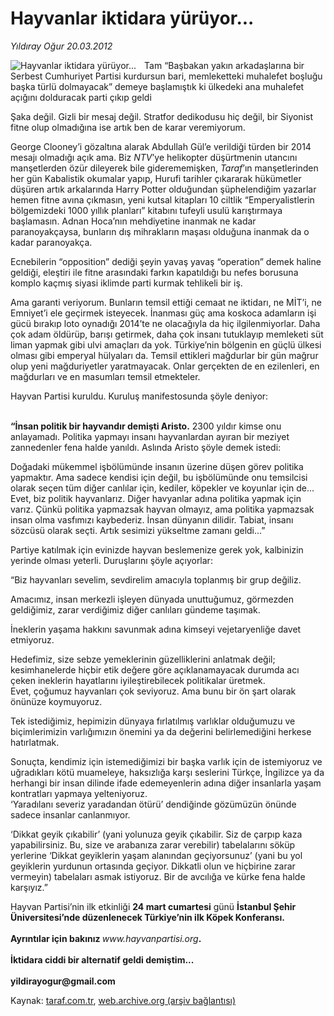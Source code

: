 # Hayvanlar iktidara yürüyor...

*Yıldıray Oğur 20.03.2012*

<div class="yazi"><img align="left" alt="Hayvanlar iktidara yürüyor..." border="0" src="http://www.taraf.com.tr/fotoraflar/makaleler/hayvanlar-iktidara-yuruyor_5122_orijinal.jpg" style="border-right-width:10px; border-color:#FFFFFF"/><p>Tam “Başbakan yakın arkadaşlarına bir Serbest Cumhuriyet Partisi kurdursun bari, memleketteki muhalefet boşluğu başka türlü dolmayacak” demeye başlamıştık ki ülkedeki ana muhalefet açığını dolduracak parti çıkıp geldi</p>
<p>Şaka değil. Gizli bir mesaj değil. Stratfor dedikodusu hiç değil, bir Siyonist fitne olup olmadığına ise artık ben de karar veremiyorum. </p>
<p>George Clooney’i gözaltına alarak Abdullah Gül’e verildiği türden bir 2014 mesajı olmadığı açık ama. Biz <i>NTV</i>’ye helikopter düşürtmenin utancını manşetlerden özür dileyerek bile giderememişken, <i>Taraf</i>’ın manşetlerinden her gün Kabalistik okumalar yapıp, Hurufi tarihler çıkararak hükümetler düşüren artık arkalarında Harry Potter olduğundan şüphelendiğim yazarlar hemen fitne avına çıkmasın, yeni kutsal kitapları 10 ciltlik “Emperyalistlerin bölgemizdeki 1000 yıllık planları” kitabını tufeyli usulü karıştırmaya başlamasın. Adnan Hoca’nın mehdiyetine inanmak ne kadar paranoyakçaysa, bunların dış mihrakların maşası olduğuna inanmak da o kadar paranoyakça. </p>
<p>Ecnebilerin “opposition” dediği şeyin yavaş yavaş “operation” demek haline geldiği, eleştiri ile fitne arasındaki farkın kapatıldığı bu nefes borusuna komplo kaçmış siyasi iklimde parti kurmak tehlikeli bir iş.</p>
<p>Ama garanti veriyorum. Bunların temsil ettiği cemaat ne iktidarı, ne MİT’i, ne Emniyet’i ele geçirmek isteyecek. İnanması güç ama koskoca adamların işi gücü bırakıp loto oynadığı 2014’te ne olacağıyla da hiç ilgilenmiyorlar. Daha çok adam öldürüp, barışı getirmek, daha çok insanı tutuklayıp memleketi süt liman yapmak gibi ulvi amaçları da yok. Türkiye’nin bölgenin en güçlü ülkesi olması gibi emperyal hülyaları da. Temsil ettikleri mağdurlar bir gün mağrur olup yeni mağduriyetler yaratmayacak. Onlar gerçekten de en ezilenleri, en mağdurları ve en masumları temsil etmekteler. </p>
<p>Hayvan Partisi kuruldu. Kuruluş manifestosunda şöyle deniyor: </p>
<p><strong><br/>“İnsan politik bir hayvandır demişti Aristo.</strong> 2300 yıldır kimse onu anlayamadı. Politika yapmayı insanı hayvanlardan ayıran bir meziyet zannedenler fena halde yanıldı. Aslında Aristo şöyle demek istedi:</p>
<p>Doğadaki mükemmel işbölümünde insanın üzerine düşen görev politika yapmaktır. Ama sadece kendisi için değil, bu işbölümünde onu temsilcisi olarak seçen tüm diğer canlılar için, kediler, köpekler ve koyunlar için de... Evet, biz politik hayvanlarız. Diğer havyanlar adına politika yapmak için varız. Çünkü politika yapmazsak hayvan olmayız, ama politika yapmazsak insan olma vasfımızı kaybederiz. İnsan dünyanın dilidir. Tabiat, insanı sözcüsü olarak seçti. Artık sesimizi yükseltme zamanı geldi...”</p>
<p>Partiye katılmak için evinizde hayvan beslemenize gerek yok, kalbinizin yerinde olması yeterli. Duruşlarını şöyle açıyorlar: </p>
<p>“Biz hayvanları sevelim, sevdirelim amacıyla toplanmış bir grup değiliz.</p>
<p>Amacımız, insan merkezli işleyen dünyada unuttuğumuz, görmezden geldiğimiz, zarar verdiğimiz diğer canlıları gündeme taşımak.</p>
<p>İneklerin yaşama hakkını savunmak adına kimseyi vejetaryenliğe davet etmiyoruz.</p>
<p>Hedefimiz, size sebze yemeklerinin güzelliklerini anlatmak değil; kesimhanelerde hiçbir etik değere göre açıklanamayacak durumda acı çeken ineklerin hayatlarını iyileştirebilecek politikalar üretmek.<br/>Evet, çoğumuz hayvanları çok seviyoruz. Ama bunu bir ön şart olarak önünüze koymuyoruz.</p>
<p>Tek istediğimiz, hepimizin dünyaya fırlatılmış varlıklar olduğumuzu ve biçimlerimizin varlığımızın önemini ya da değerini belirlemediğini herkese hatırlatmak.</p>
<p>Sonuçta, kendimiz için istemediğimizi bir başka varlık için de istemiyoruz ve uğradıkları kötü muameleye, haksızlığa karşı seslerini Türkçe, İngilizce ya da herhangi bir insan dilinde ifade edemeyenlerin adına diğer insanlarla yaşam kontratları yapmaya yelteniyoruz.<br/>‘Yaradılanı severiz yaradandan ötürü’ dendiğinde gözümüzün önünde sadece insanlar canlanmıyor.</p>
<p>‘Dikkat geyik çıkabilir’ (yani yolunuza geyik çıkabilir. Siz de çarpıp kaza yapabilirsiniz. Bu, size ve arabanıza zarar verebilir) tabelalarını söküp yerlerine ‘Dikkat geyiklerin yaşam alanından geçiyorsunuz’ (yani bu yol geyiklerin yurdunun ortasında geçiyor. Dikkatli olun ve hiçbirine zarar vermeyin) tabelaları asmak istiyoruz. Bir de avcılığa ve kürke fena halde karşıyız.”</p>
<p>Hayvan Partisi’nin ilk etkinliği <strong>24 mart cumartesi</strong> günü <strong>İstanbul Şehir Üniversitesi’nde düzenlenecek Türkiye’nin ilk Köpek Konferansı. <br/><br/></strong><strong>Ayrıntılar için bakınız </strong><i>www.hayvanpartisi.org</i><strong>.<br/><br/></strong><strong>İktidara ciddi bir alternatif geldi demiştim...<br/><br/></strong><b>yildirayogur@gmail.com</b></p>
</div>

Kaynak: [taraf.com.tr](http://www.taraf.com.tr/yildiray-ogur/makale-hayvanlar-iktidara-yuruyor.htm), [web.archive.org (arşiv bağlantısı)](http://web.archive.org/web/20130709133852/http://www.taraf.com.tr/yildiray-ogur/makale-hayvanlar-iktidara-yuruyor.htm)
